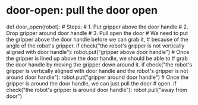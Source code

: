 

# door-open: pull the door open
def door_open(robot):
    # Steps:
    #  1. Put gripper above the door handle
    #  2. Drop gripper around door handle
    #  3. Pull open the door
    # We need to put the gripper above the door handle before we can grab it,
    # because of the angle of the robot's gripper.
    if check("the robot's gripper is not vertically aligned with door handle"):
        robot.put("gripper above door handle")
    # Once the gripper is lined up above the door handle, we should be able to
    # grab the door handle by moving the gripper down around it.
    if check("the robot's gripper is vertically aligned with door handle and the robot's gripper is not around door handle"):
        robot.put("gripper around door handle")
    # Once the gripper is around the door handle, we can just pull the door
    # open.
    if check("the robot's gripper is around door handle"):
        robot.pull("away from door")